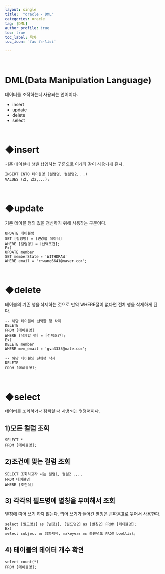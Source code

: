 ```yaml
---
layout: single
title:  "oracle - DML"
categories: oracle
tag: [DML]
author_profile: true
toc: true
toc_label: 목차
toc_icon: "fas fa-list"

---
```


<br>







# DML(Data Manipulation Language)

데이터를 조작하는데 사용되는 언어이다.

- insert
- update
- delete
- select

<br>





# ◆insert

기존 테이블에 행을 삽입하는 구문으로 아래와 같이 사용되게 된다.

```mysql
INSERT INTO 테이블명 (컬럼명, 컬럼명2,...)
VALUES (값, 값2,...);
```

<br>





# ◆update

기존 테이블 행의 값을 갱신하기 위해 사용하는 구문이다.

```mysql
UPDATE 테이블명
SET [컬럼명] = [변경할 데이터]
WHERE [컬럼명] = [선택조건];
Ex)
UPDATE member 
SET memberState = 'WITHDRAW'
WHERE email = 'chwang6641@naver.com';
```

<br>



# ◆delete

테이블의 기존 행을 삭제하는 것으로 만약 WHERE절이 없다면 전체 행을 삭제하게 된다.

```mysql
-- 해당 테이블에 선택한 행 삭제
DELETE 
FROM [테이블명]
WHERE [삭제할 행] = [선택조건];
Ex)
DELETE member 
WHERE mem_email = 'gva3333@nate.com';

-- 해당 테이블의 전체행 삭제
DELETE 
FROM [테이블명];
```

<br>



# ◆select

 데이터를 조회하거나 검색할 때 사용되는 명령어이다.



## 1)모든 컬럼 조회

```mysql
SELECT * 
FROM [테이블명];
```



## 2)조건에 맞는 컬럼 조회

```mysql
SELECT 조회하고자 하는 컬럼1, 컬럼2 .,,, 
FROM 테이블명
WHERE [조건식]
```



## 3) 각각의 필드명에 별칭을 부여해서 조회

별칭에 띠어 쓰기 하지 않는다. 띄어 쓰기가 들어간 별칭은 큰따옴표로 묶어서 사용한다.

```mysql
select [필드명1] as [별칭1], [필드명2] as [별칭2] FROM [테이블명];
Ex)
select subject as 영화제목, makeyear as 출판년도 FROM booklist;
```



## 4) 테이블의 데이터 개수 확인

```mysql
select count(*)
FROM [테이블명];
```

